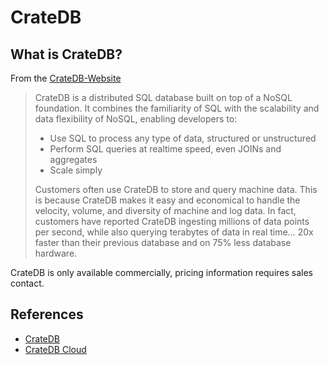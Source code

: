 # CrateDB

## What is CrateDB?

From the [CrateDB-Website](https://crate.io/products/cratedb/)

> CrateDB is a distributed SQL database built on top of a NoSQL foundation. It combines the familiarity of SQL with the  scalability and data flexibility of NoSQL, enabling developers to:
>
> - Use SQL to process any type of data, structured or unstructured
> - Perform SQL queries at realtime speed, even JOINs and aggregates
> - Scale simply
>
> Customers often use CrateDB to store and query machine data. This is because CrateDB makes it easy and economical to handle the velocity, volume, and diversity of machine and log data. In fact, customers have reported CrateDB ingesting millions of data points per second, while also querying terabytes of data in real time… 20x faster than their previous database and on 75% less database hardware.

CrateDB is only available commercially, pricing information requires sales contact.

## References

- [CrateDB](https://crate.io/)
- [CrateDB Cloud](https://crate.io/products/cratedb-cloud/)

